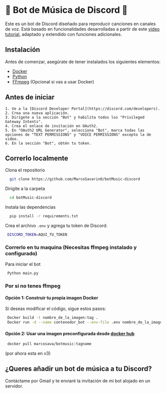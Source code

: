 
# 🎵 Bot de Música de Discord 🤖

Este es un bot de Discord diseñado para reproducir canciones en canales de voz. Está basado en funcionalidades desarrolladas a partir de este [video tutorial](https://youtu.be/hHfzHVuRx7k?si=b2lxr5H7xPLgKYGF), adaptado y extendido con funciones adicionales.


## Instalación

Antes de comenzar, asegúrate de tener instalados los siguientes elementos:

- [Docker](https://docs.docker.com/desktop/install/windows-install/)
- [Python](https://www.python.org/downloads/)
- [FFmpeg](https://www.gyan.dev/ffmpeg/builds/) (Opcional si vas a usar Docker)


## Antes de iniciar 

    1. Ve a la [Discord Developer Portal](https://discord.com/developers).
    2. Crea una nueva aplicación.
    3. Dirígete a la sección "Bot" y habilita todos los "Privileged Gateway Intents".
    4. Crea el enlace de invitación en OAuth2.
    5. En "OAuth2 URL Generator", selecciona "Bot", marca todas las opciones de "TEXT PERMISSIONS" y "VOICE PERMISSIONS" excepto la de video.
    6. En la sección "Bot", obtén tu token.




    
## Correrlo localmente

Clona el repositorio

```bash
  git clone https://github.com/MarcoSavarin0/botMusic-discord
```

Dirigite a la carpeta

```bash
  cd botMusic-discord
```

Instala las dependencias

```bash
  pip install -r requirements.txt
```


Crea el archivo `.env` y agrega tu token de Discord:

```bash
 DISCORD_TOKEN=AQUI_TU_TOKEN 
```

### Correrlo en tu maquina (Necesitas ffmpeg instalado y configurado)
 
 Para iniciar el bot 
```bash
 Python main.py
```

### Por si no tenes ffmpeg

#### Opción 1: Construir tu propia imagen Docker
Si deseas modificar el código, sigue estos pasos:
```bash
 Docker build -t nombre_de_la_imagen:tag .
 Docker run -d --name contenedor_bot --env-file .env nombre_de_la_imagen:tag 
```

#### Opción 2: Usar una imagen preconfigurada desde [docker hub](https://hub.docker.com/repository/docker/marcosava/botmusic/general)

```bash
 docker pull marcosava/botmusic:tagname
```
(por ahora esta en v3)







## ¿Queres añadir un bot de música a tu Discord?

Contáctame por Gmail y te enviaré la invitación de mi bot alojado en un servidor.
